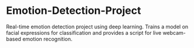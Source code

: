 # Emotion-Detection-Project
Real-time emotion detection project using deep learning. Trains a model on facial expressions for classification and provides a script for live webcam-based emotion recognition.
